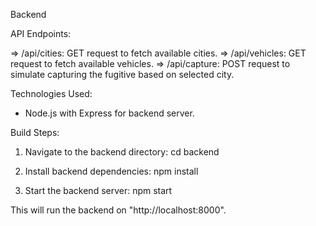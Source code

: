 Backend

API Endpoints:

=> /api/cities: GET request to fetch available cities.
=> /api/vehicles: GET request to fetch available vehicles.
=> /api/capture: POST request to simulate capturing the fugitive based on selected city.


Technologies Used:

* Node.js with Express for backend server.


Build Steps:

1. Navigate to the backend directory:
    cd backend

2. Install backend dependencies:
    npm install

3. Start the backend server:
    npm start


This will run the backend on "http://localhost:8000".


